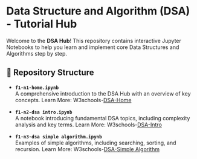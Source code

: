 # Data Structure and Algorithm (DSA) - Tutorial Hub

Welcome to the **DSA Hub**! This repository contains interactive Jupyter Notebooks to help you learn and implement core Data Structures and Algorithms step by step.

## 📁 Repository Structure

- **`f1-n1-home.ipynb`**  
  A comprehensive introduction to the DSA Hub with an overview of key concepts.
  Learn More: W3schools-[DSA-Home](https://www.w3schools.com/dsa/index.php)

- **`f1-n2-dsa intro.ipynb`**  
  A notebook introducing fundamental DSA topics, including complexity analysis and key terms.
  Learn More: W3schools-[DSA-Intro](https://www.w3schools.com/dsa/dsa_intro.php)

- **`f1-n3-dsa simple algorithm.ipynb`**  
  Examples of simple algorithms, including searching, sorting, and recursion.
  Learn More: W3schools-[DSA-Simple Algorithm](https://www.w3schools.com/dsa/dsa_algo_simple.php)

